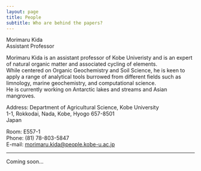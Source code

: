 ```yaml
---
layout: page
title: People
subtitle: Who are behind the papers? 
---
```


Morimaru Kida  
Assistant Professor

Morimaru Kida is an assistant professor of Kobe Univeristy and is an expert of natural organic matter and associated cycling of elements.  
While centered on Organic Geochemistry and Soil Science, he is keen to apply a range of analytical tools burrowed from different fields such as limnology, marine geochemistry, and computational science.   
He is currently working on Antarctic lakes and streams and Asian mangroves.

Address:
Department of Agricultural Science, Kobe University  
1-1, Rokkodai, Nada, Kobe, Hyogo 657-8501  
Japan

Room: E557-1  
Phone: (81) 78-803-5847  
E-mail: morimaru.kida@people.kobe-u.ac.jp

***
Coming soon...
